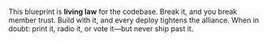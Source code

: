This blueprint is **living law** for the codebase. Break it, and you break member trust. Build with it, and every deploy tightens the alliance. When in doubt: print it, radio it, or vote it—but never ship past it.